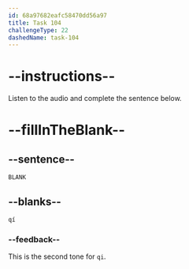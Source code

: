 ```yaml
---
id: 68a97682eafc58470dd56a97
title: Task 104
challengeType: 22
dashedName: task-104
---
```


<!-- (Audio) A: qí -->

# --instructions--

Listen to the audio and complete the sentence below.

# --fillInTheBlank--

## --sentence--

`BLANK`

## --blanks--

`qí`

### --feedback--

This is the second tone for `qi`.
